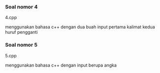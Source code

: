 ### Soal nomor 4

4.cpp


menggunakan bahasa c++ dengan dua buah input pertama kalimat kedua huruf pengganti

### Soal nomor 5 

5.cpp 

menggunakan bahasa c++ dengan input berupa angka 